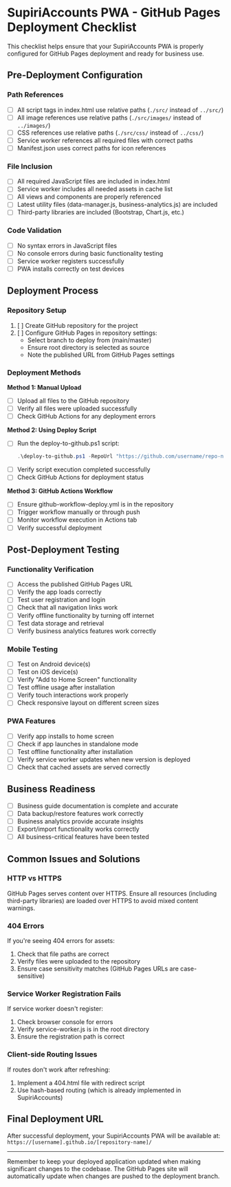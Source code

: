 # SupiriAccounts PWA - GitHub Pages Deployment Checklist

This checklist helps ensure that your SupiriAccounts PWA is properly configured for GitHub Pages deployment and ready for business use.

## Pre-Deployment Configuration

### Path References

- [ ] All script tags in index.html use relative paths (`./src/` instead of `../src/`)
- [ ] All image references use relative paths (`./src/images/` instead of `../images/`)
- [ ] CSS references use relative paths (`./src/css/` instead of `../css/`)
- [ ] Service worker references all required files with correct paths
- [ ] Manifest.json uses correct paths for icon references

### File Inclusion

- [ ] All required JavaScript files are included in index.html
- [ ] Service worker includes all needed assets in cache list
- [ ] All views and components are properly referenced
- [ ] Latest utility files (data-manager.js, business-analytics.js) are included
- [ ] Third-party libraries are included (Bootstrap, Chart.js, etc.)

### Code Validation

- [ ] No syntax errors in JavaScript files
- [ ] No console errors during basic functionality testing
- [ ] Service worker registers successfully
- [ ] PWA installs correctly on test devices

## Deployment Process

### Repository Setup

1. [ ] Create GitHub repository for the project
2. [ ] Configure GitHub Pages in repository settings:
   - Select branch to deploy from (main/master)
   - Ensure root directory is selected as source
   - Note the published URL from GitHub Pages settings

### Deployment Methods

**Method 1: Manual Upload**
- [ ] Upload all files to the GitHub repository
- [ ] Verify all files were uploaded successfully
- [ ] Check GitHub Actions for any deployment errors

**Method 2: Using Deploy Script**
- [ ] Run the deploy-to-github.ps1 script:
  ```powershell
  .\deploy-to-github.ps1 -RepoUrl "https://github.com/username/repo-name.git" -Branch "main"
  ```
- [ ] Verify script execution completed successfully
- [ ] Check GitHub Actions for deployment status

**Method 3: GitHub Actions Workflow**
- [ ] Ensure github-workflow-deploy.yml is in the repository
- [ ] Trigger workflow manually or through push
- [ ] Monitor workflow execution in Actions tab
- [ ] Verify successful deployment

## Post-Deployment Testing

### Functionality Verification

- [ ] Access the published GitHub Pages URL
- [ ] Verify the app loads correctly
- [ ] Test user registration and login
- [ ] Check that all navigation links work
- [ ] Verify offline functionality by turning off internet
- [ ] Test data storage and retrieval
- [ ] Verify business analytics features work correctly

### Mobile Testing

- [ ] Test on Android device(s)
- [ ] Test on iOS device(s)
- [ ] Verify "Add to Home Screen" functionality
- [ ] Test offline usage after installation
- [ ] Verify touch interactions work properly
- [ ] Check responsive layout on different screen sizes

### PWA Features

- [ ] Verify app installs to home screen
- [ ] Check if app launches in standalone mode
- [ ] Test offline functionality after installation
- [ ] Verify service worker updates when new version is deployed
- [ ] Check that cached assets are served correctly

## Business Readiness

- [ ] Business guide documentation is complete and accurate
- [ ] Data backup/restore features work correctly
- [ ] Business analytics provide accurate insights
- [ ] Export/import functionality works correctly
- [ ] All business-critical features have been tested

## Common Issues and Solutions

### HTTP vs HTTPS

GitHub Pages serves content over HTTPS. Ensure all resources (including third-party libraries) are loaded over HTTPS to avoid mixed content warnings.

### 404 Errors

If you're seeing 404 errors for assets:
1. Check that file paths are correct
2. Verify files were uploaded to the repository
3. Ensure case sensitivity matches (GitHub Pages URLs are case-sensitive)

### Service Worker Registration Fails

If service worker doesn't register:
1. Check browser console for errors
2. Verify service-worker.js is in the root directory
3. Ensure the registration path is correct

### Client-side Routing Issues

If routes don't work after refreshing:
1. Implement a 404.html file with redirect script
2. Use hash-based routing (which is already implemented in SupiriAccounts)

## Final Deployment URL

After successful deployment, your SupiriAccounts PWA will be available at:
`https://[username].github.io/[repository-name]/`

---

Remember to keep your deployed application updated when making significant changes to the codebase. The GitHub Pages site will automatically update when changes are pushed to the deployment branch.
